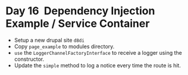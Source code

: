 # Day 16 ­ Dependency Injection Example / Service Container

- Setup a new drupal site `d8di`
- Copy `page_example` to modules directory.
- `use` the `LoggerChannelFactoryInterface` to receive a logger using the
  constructor.
- Update the `simple` method to log a notice every time the route is hit.
